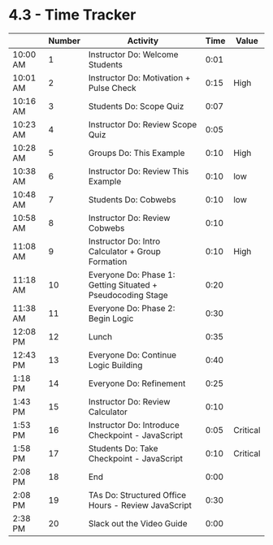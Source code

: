 # 4.3 - Time Tracker

|          | Number | Activity                                                    | Time | Value    |
| -------- | ------ | ----------------------------------------------------------- | ---- | -------- |
| 10:00 AM | 1      | Instructor Do: Welcome Students                             | 0:01 |          |
| 10:01 AM | 2      | Instructor Do: Motivation + Pulse Check                     | 0:15 | High     |
| 10:16 AM | 3      | Students Do: Scope Quiz                                     | 0:07 |          |
| 10:23 AM | 4      | Instructor Do: Review Scope Quiz                            | 0:05 |          |
| 10:28 AM | 5      | Groups Do: This Example                                     | 0:10 | High     |
| 10:38 AM | 6      | Instructor Do: Review This Example                          | 0:10 | low      |
| 10:48 AM | 7      | Students Do: Cobwebs                                        | 0:10 | low      |
| 10:58 AM | 8      | Instructor Do: Review Cobwebs                               | 0:10 |          |
| 11:08 AM | 9      | Instructor Do: Intro Calculator + Group Formation           | 0:10 | High     |
| 11:18 AM | 10     | Everyone Do: Phase 1: Getting Situated + Pseudocoding Stage | 0:20 |          |
| 11:38 AM | 11     | Everyone Do: Phase 2: Begin Logic                           | 0:30 |          |
| 12:08 PM | 12     | Lunch                                                       | 0:35 |          |
| 12:43 PM | 13     | Everyone Do: Continue Logic Building                        | 0:40 |          |
| 1:18 PM  | 14     | Everyone Do: Refinement                                     | 0:25 |          |
| 1:43 PM  | 15     | Instructor Do: Review Calculator                            | 0:10 |          |
| 1:53 PM  | 16     | Instructor Do: Introduce Checkpoint - JavaScript            | 0:05 | Critical |
| 1:58 PM  | 17     | Students Do: Take Checkpoint - JavaScript                   | 0:10 | Critical |
| 2:08 PM  | 18     | End                                                         | 0:00 |          |
| 2:08 PM  | 19     | TAs Do: Structured Office Hours - Review JavaScript         | 0:30 |          |
| 2:38 PM  | 20     | Slack out the Video Guide                                   | 0:00 |          |
